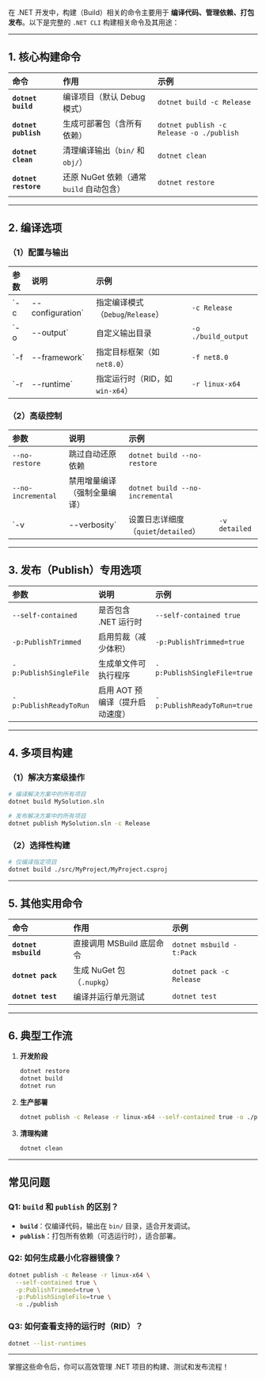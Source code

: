 在 .NET 开发中，构建（Build）相关的命令主要用于 **编译代码、管理依赖、打包发布**。以下是完整的 `.NET CLI` 构建相关命令及其用途：

------



## **1. 核心构建命令**

| 命令                 | 作用                                     | 示例                                     |
| :------------------- | :--------------------------------------- | :--------------------------------------- |
| **`dotnet build`**   | 编译项目（默认 Debug 模式）              | `dotnet build -c Release`                |
| **`dotnet publish`** | 生成可部署包（含所有依赖）               | `dotnet publish -c Release -o ./publish` |
| **`dotnet clean`**   | 清理编译输出（`bin/` 和 `obj/`）         | `dotnet clean`                           |
| **`dotnet restore`** | 还原 NuGet 依赖（通常 `build` 自动包含） | `dotnet restore`                         |

------



## **2. 编译选项**

### **（1）配置与输出**

| 参数 | 说明             | 示例                              |                     |
| :--- | :--------------- | :-------------------------------- | ------------------- |
| `-c  | --configuration` | 指定编译模式（`Debug`/`Release`） | `-c Release`        |
| `-o  | --output`        | 自定义输出目录                    | `-o ./build_output` |
| `-f  | --framework`     | 指定目标框架（如 `net8.0`）       | `-f net8.0`         |
| `-r  | --runtime`       | 指定运行时（RID，如 `win-x64`）   | `-r linux-x64`      |

### **（2）高级控制**

| 参数               | 说明                         | 示例                                 |               |
| :----------------- | :--------------------------- | :----------------------------------- | ------------- |
| `--no-restore`     | 跳过自动还原依赖             | `dotnet build --no-restore`          |               |
| `--no-incremental` | 禁用增量编译（强制全量编译） | `dotnet build --no-incremental`      |               |
| `-v                | --verbosity`                 | 设置日志详细度（`quiet`/`detailed`） | `-v detailed` |

------



## **3. 发布（Publish）专用选项**

| 参数                   | 说明                            | 示例                        |
| :--------------------- | :------------------------------ | :-------------------------- |
| `--self-contained`     | 是否包含 .NET 运行时            | `--self-contained true`     |
| `-p:PublishTrimmed`    | 启用剪裁（减少体积）            | `-p:PublishTrimmed=true`    |
| `-p:PublishSingleFile` | 生成单文件可执行程序            | `-p:PublishSingleFile=true` |
| `-p:PublishReadyToRun` | 启用 AOT 预编译（提升启动速度） | `-p:PublishReadyToRun=true` |

------



## **4. 多项目构建**



### **（1）解决方案级操作**

```bash
# 编译解决方案中的所有项目
dotnet build MySolution.sln

# 发布解决方案中的所有项目
dotnet publish MySolution.sln -c Release
```



### **（2）选择性构建**

```bash
# 仅编译指定项目
dotnet build ./src/MyProject/MyProject.csproj
```

------



## **5. 其他实用命令**

| 命令                 | 作用                      | 示例                     |
| :------------------- | :------------------------ | :----------------------- |
| **`dotnet msbuild`** | 直接调用 MSBuild 底层命令 | `dotnet msbuild -t:Pack` |
| **`dotnet pack`**    | 生成 NuGet 包（`.nupkg`） | `dotnet pack -c Release` |
| **`dotnet test`**    | 编译并运行单元测试        | `dotnet test`            |

------



## **6. 典型工作流**

1. **开发阶段**

   ```bash
   dotnet restore
   dotnet build
   dotnet run
   ```

2. **生产部署**

   ```bash
   dotnet publish -c Release -r linux-x64 --self-contained true -o ./publish
   ```

3. **清理构建**

   ```bash
   dotnet clean
   ```

------

## **常见问题**



### **Q1: `build` 和 `publish` 的区别？**

- **`build`**：仅编译代码，输出在 `bin/` 目录，适合开发调试。
- **`publish`**：打包所有依赖（可选运行时），适合部署。



### **Q2: 如何生成最小化容器镜像？**

```bash
dotnet publish -c Release -r linux-x64 \
  --self-contained true \
  -p:PublishTrimmed=true \
  -p:PublishSingleFile=true \
  -o ./publish
```



### **Q3: 如何查看支持的运行时（RID）？**

```bash
dotnet --list-runtimes
```

------

掌握这些命令后，你可以高效管理 .NET 项目的构建、测试和发布流程！